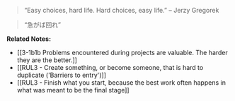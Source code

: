> “Easy choices, hard life. Hard choices, easy life.” – Jerzy Gregorek

> “急がば回れ”

**Related Notes:**
- [[3-1b1b Problems encountered during projects are valuable. The harder they are the better.]]
- [[RUL3 - Create something, or become someone, that is hard to duplicate ('Barriers to entry')]]
- [[RUL3 - Finish what you start, because the best work often happens in what was meant to be the final stage]]

